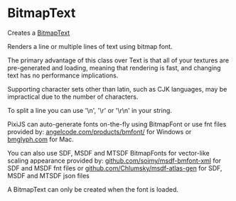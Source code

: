 # BitmapText

Creates a [BitmapText](https://pixijs.download/release/docs/PIXI.BitmapText.html)

Renders a line or multiple lines of text using bitmap font.

The primary advantage of this class over Text is that all of your textures are pre-generated and loading, meaning that rendering is fast, and changing text has no performance implications.

Supporting character sets other than latin, such as CJK languages, may be impractical due to the number of characters.

To split a line you can use '\n', '\r' or '\r\n' in your string.

PixiJS can auto-generate fonts on-the-fly using BitmapFont or use fnt files provided by: [angelcode.com/products/bmfont/](http://www.angelcode.com/products/bmfont/) for Windows or [bmglyph.com](http://www.bmglyph.com/) for Mac.

You can also use SDF, MSDF and MTSDF BitmapFonts for vector-like scaling appearance provided by: [github.com/soimy/msdf-bmfont-xml](https://github.com/soimy/msdf-bmfont-xml) for SDF and MSDF fnt files or [github.com/Chlumsky/msdf-atlas-gen](https://github.com/Chlumsky/msdf-atlas-gen) for SDF, MSDF and MTSDF json files

A BitmapText can only be created when the font is loaded.

<demo src="./demo/basic.vue" width="440" />